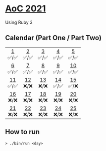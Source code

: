 # [AoC 2021](https://adventofcode.com/2021)

Using Ruby 3

## Calendar (Part One / Part Two)

 |  |  |  |  |  |  
:-: | :-: | :-: | :-: | :-: |
[1](day01)<br>✅/✅ | [2](day02)<br>✅/✅ | [3](day03)<br>✅/✅  | [4](day04)<br>✅/✅  | [5](day05)<br>✅/✅  
[6](day06)<br>✅/✅ | [7](day07)<br>✅/✅ | [8](day08)<br>✅/✅  | [9](day09)<br>✅/✅  | [10](day10)<br>✅/✅  
[11](day11)<br>✅/✅ | [12](day12)<br>❌/❌ | [13](day13)<br>❌/❌  | [14](day14)<br>✅/✅  | [15](day15)<br>✅/❌  
[16](day16)<br>❌/❌ | [17](day17)<br>❌/❌ | [18](day18)<br>❌/❌  | [19](day19)<br>❌/❌  | [20](day20)<br>❌/❌  
[21](day21)<br>❌/❌ | [22](day22)<br>❌/❌ | [23](day23)<br>❌/❌  | [24](day24)<br>❌/❌  | [25](day25)<br>❌/❌  

## How to run
```
> ./bin/run <day>
```
